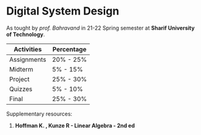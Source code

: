 # Digital System Design

As tought by _prof. Bahravand_ in 21-22 Spring semester at **Sharif University of Technology**.

| Activities  | Percentage |
| ----------- | ---------- |
| Assignments | 20% - 25%  |
| Midterm     | 5% - 15%   |
| Project     | 25% - 30%  |
| Quizzes     | 5% - 10%   |
| Final       | 25% - 30%  |

Supplementary resources:

1. **Hoffman K. , Kunze R - Linear Algebra - 2nd ed**
